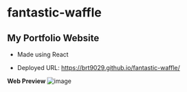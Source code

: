 # fantastic-waffle

## My Portfolio Website
- Made using React


- Deployed URL: https://brt9029.github.io/fantastic-waffle/


**Web Preview**
![image](https://user-images.githubusercontent.com/26530136/157148014-2aa56408-0f56-4771-8bde-779a05eafce2.png)
